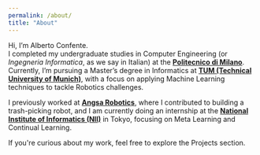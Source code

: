 ```yaml
---
permalink: /about/
title: "About"
---
```


Hi, I’m Alberto Confente.  
I completed my undergraduate studies in Computer Engineering (or *Ingegneria Informatica*, as we say in Italian) at the **[Politecnico di Milano](https://www.polimi.it/)**. Currently, I’m pursuing a Master’s degree in Informatics at **[TUM (Technical University of Munich)](https://www.tum.de/)**, with a focus on applying Machine Learning techniques to tackle Robotics challenges.  

I previously worked at **[Angsa Robotics](https://angsa-robotics.com/)**, where I contributed to building a trash-picking robot, and I am currently doing an internship at the **[National Institute of Informatics (NII)](https://www.nii.ac.jp/en/)** in Tokyo, focusing on Meta Learning and Continual Learning.  

If you're curious about my work, feel free to explore the Projects section.
